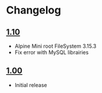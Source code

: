 # Changelog

## [1.10](2022-03-30)

- Alpine Mini root FileSystem 3.15.3
- Fix error with MySQL librairies

## [1.00](2022-01-29)

- Initial release
